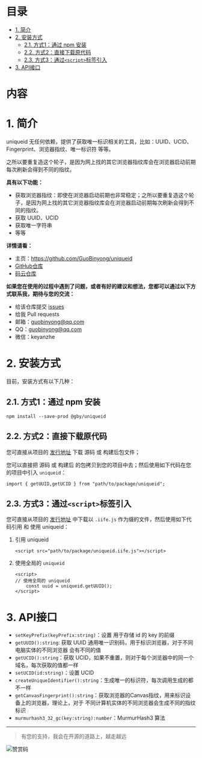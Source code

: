 [GitHub仓库]: https://github.com/GuoBinyong/uniqueid
[发行地址]: https://github.com/GuoBinyong/uniqueid/releases
[issues]: https://github.com/GuoBinyong/uniqueid/issues

[码云仓库]: https://gitee.com/guobinyong/uniqueid



目录
=========

<!-- TOC -->

- [1. 简介](#1-简介)
- [2. 安装方式](#2-安装方式)
    - [2.1. 方式1：通过 npm 安装](#21-方式1通过-npm-安装)
    - [2.2. 方式2：直接下载原代码](#22-方式2直接下载原代码)
    - [2.3. 方式3：通过`<script>`标签引入](#23-方式3通过script标签引入)
- [3. API接口](#3-api接口)

<!-- /TOC -->


内容
=====



# 1. 简介
uniqueid 无任何依赖，提供了获取唯一标识相关的工具，比如：UUID、UCID、Fingerprint、浏览器指纹、唯一标识符 等等。

之所以要重复造这个轮子，是因为网上找的其它浏览器指纹库会在浏览器启动前期每次刷新会得到不同的指纹。


**具有以下功能：**  
- 获取浏览器指纹：即使在浏览器启动前期也非常稳定；之所以要重复造这个轮子，是因为网上找的其它浏览器指纹库会在浏览器启动前期每次刷新会得到不同的指纹。
- 获取 UUID、UCID
- 获取唯一字符串
- 等等

**详情请看：**  
- 主页：<https://github.com/GuoBinyong/uniqueid>
- [GitHub仓库][]
- [码云仓库][]


**如果您在使用的过程中遇到了问题，或者有好的建议和想法，您都可以通过以下方式联系我，期待与您的交流：**
- 给该仓库提交 [issues][]
- 给我 Pull requests
- 邮箱：<guobinyong@qq.com>
- QQ：guobinyong@qq.com
- 微信：keyanzhe





# 2. 安装方式
目前，安装方式有以下几种：


## 2.1. 方式1：通过 npm 安装
```
npm install --save-prod @gby/uniqueid
```

## 2.2. 方式2：直接下载原代码
您可直接从项目的 [发行地址][] 下载 源码 或 构建后包文件；

您可以直接把 源码 或 构建后 的包拷贝到您的项目中去；然后使用如下代码在您的项目中引入 `uniqueid`：
```
import { getUUID,getUCID } from "path/to/package/uniqueid";
```




## 2.3. 方式3：通过`<script>`标签引入
您可直接从项目的 [发行地址][] 中下载以 `.iife.js` 作为缀的文件，然后使用如下代码引用 和 使用 uniqueid：


1. 引用 uniqueid
   ```
   <script src="path/to/package/uniqueid.iife.js"></script>
   ```
   
2. 使用全局的 `uniqueid`
   ```
   <script>
   // 使用全局的 uniqueid
       const uuid = uniqueid.getUUID();
   </script>
   ```

# 3. API接口
+ `setKeyPrefix(keyPrefix:string)`：设置 用于存储 id 的 key 的前缀
+ `getUUID():string`: 获取 UUID 通用唯一识别码，用于标识浏览器，对于不同电脑实体的不同浏览器 会有不同的值
+ `getUCID():string`：获取 UCID，如果不重置，则对于每个浏览器中的同一个域名，每次获取的值都一样
+ `setUCID(id:string)`：设置 UCID
+ `createUniqueIdentifier():string`：生成唯一的标识符，每次调用生成的都不一样
+ `getCanvasFingerprint():string`：获取浏览器的Canvas指纹，用来标识设备上的浏览器，理论上，对于 不同计算机实体的不同浏览器会生成不同的指纹标识
+ `murmurhash3_32_gc(key:string):number`：MurmurHash3 算法





--------------------

> 有您的支持，我会在开源的道路上，越走越远

![赞赏码](https://i.loli.net/2020/04/08/PGsAEqdJCin1oQL.jpg)